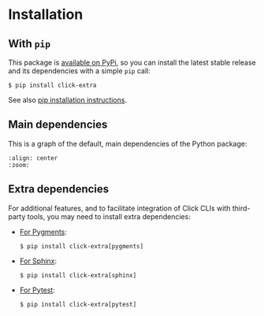# Installation

## With `pip`

This package is
[available on PyPi](https://pypi.python.org/pypi/click-extra), so you
can install the latest stable release and its dependencies with a simple `pip`
call:

```shell-session
$ pip install click-extra
```

See also
[pip installation instructions](https://pip.pypa.io/en/stable/installing/).

## Main dependencies

This is a graph of the default, main dependencies of the Python package:

```mermaid assets/dependencies.mmd
:align: center
:zoom:
```

## Extra dependencies

For additional features, and to facilitate integration of Click CLIs with third-party tools, you may need to install extra dependencies:

* [For Pygments](pygments.md):

    ```shell-session
    $ pip install click-extra[pygments]
    ```

* [For Sphinx](sphinx.md):

    ```shell-session
    $ pip install click-extra[sphinx]
    ```

* [For Pytest](pytest.md):

    ```shell-session
    $ pip install click-extra[pytest]
    ```
